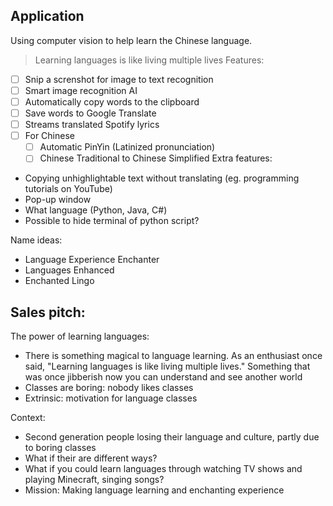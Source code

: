 ## Application
Using computer vision to help learn the Chinese language.
> Learning languages is like living multiple lives
Features:
- [ ] Snip a screnshot for image to text recognition
- [ ] Smart image recognition AI
- [ ] Automatically copy words to the clipboard
- [ ] Save words to Google Translate
- [ ] Streams translated Spotify lyrics
- [ ] For Chinese
    - [ ] Automatic PinYin (Latinized pronunciation)
    - [ ] Chinese Traditional to Chinese Simplified
Extra features:
- Copying unhighlightable text without translating (eg. programming tutorials on YouTube)
- Pop-up window
- What language (Python, Java, C#)
- Possible to hide terminal of python script?


Name ideas:
- Language Experience Enchanter
- Languages Enhanced
- Enchanted Lingo



## Sales pitch:
The power of learning languages:
- There is something magical to language learning. As an enthusiast once said, "Learning languages is like living multiple lives." Something that was once jibberish now you
can understand and see another world
- Classes are boring: nobody likes classes
- Extrinsic: motivation for language classes

Context:
- Second generation people losing their language and culture, partly due to boring classes
- What if their are different ways?
- What if you could learn languages through watching TV shows and playing Minecraft, singing songs?
- Mission: Making language learning and enchanting experience
